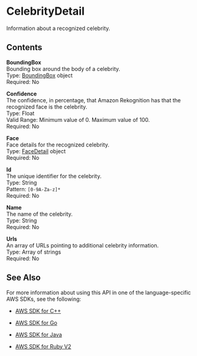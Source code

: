 # CelebrityDetail<a name="API_CelebrityDetail"></a>

Information about a recognized celebrity\.

## Contents<a name="API_CelebrityDetail_Contents"></a>

 **BoundingBox**   
Bounding box around the body of a celebrity\.  
Type: [BoundingBox](API_BoundingBox.md) object  
Required: No

 **Confidence**   
The confidence, in percentage, that Amazon Rekognition has that the recognized face is the celebrity\.   
Type: Float  
Valid Range: Minimum value of 0\. Maximum value of 100\.  
Required: No

 **Face**   
Face details for the recognized celebrity\.  
Type: [FaceDetail](API_FaceDetail.md) object  
Required: No

 **Id**   
The unique identifier for the celebrity\.   
Type: String  
Pattern: `[0-9A-Za-z]*`   
Required: No

 **Name**   
The name of the celebrity\.  
Type: String  
Required: No

 **Urls**   
An array of URLs pointing to additional celebrity information\.   
Type: Array of strings  
Required: No

## See Also<a name="API_CelebrityDetail_SeeAlso"></a>

For more information about using this API in one of the language\-specific AWS SDKs, see the following:

+  [AWS SDK for C\+\+](http://docs.aws.amazon.com/goto/SdkForCpp/rekognition-2016-06-27/CelebrityDetail) 

+  [AWS SDK for Go](http://docs.aws.amazon.com/goto/SdkForGoV1/rekognition-2016-06-27/CelebrityDetail) 

+  [AWS SDK for Java](http://docs.aws.amazon.com/goto/SdkForJava/rekognition-2016-06-27/CelebrityDetail) 

+  [AWS SDK for Ruby V2](http://docs.aws.amazon.com/goto/SdkForRubyV2/rekognition-2016-06-27/CelebrityDetail) 